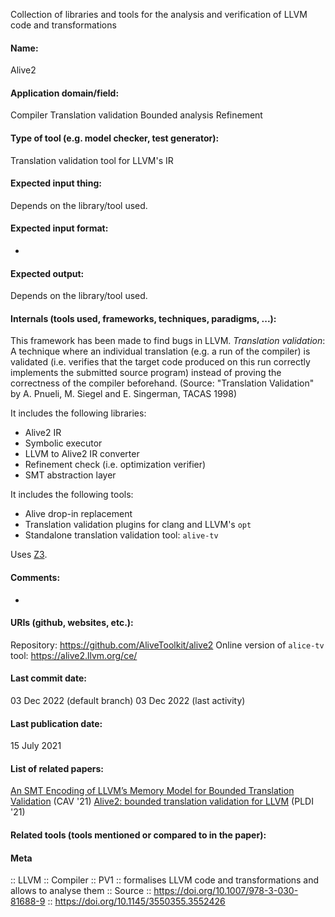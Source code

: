 Collection of libraries and tools for the analysis and verification of LLVM code and transformations

#### Name:
Alive2

#### Application domain/field:
Compiler
Translation validation
Bounded analysis
Refinement

#### Type of tool (e.g. model checker, test generator):
Translation validation tool for LLVM's IR

#### Expected input thing:
Depends on the library/tool used.

#### Expected input format:
-

#### Expected output:
Depends on the library/tool used.

#### Internals (tools used, frameworks, techniques, paradigms, ...):
This framework has been made to find bugs in LLVM. 
*Translation validation*: A technique where an individual translation (e.g. a run of the  compiler) is validated (i.e. verifies that the target code produced on this run correctly implements the submitted source program) instead of proving the correctness of the compiler beforehand. (Source: "Translation Validation" by A. Pnueli, M. Siegel and E. Singerman, TACAS 1998)

It includes the following libraries:
- Alive2 IR
- Symbolic executor
- LLVM to Alive2 IR converter
- Refinement check (i.e. optimization verifier)
- SMT abstraction layer

It includes the following tools:
- Alive drop-in replacement
- Translation validation plugins for clang and LLVM's `opt`
- Standalone translation validation tool: `alive-tv`

Uses [Z3](Solvers/SMT/Z3.md).

#### Comments:
-

#### URIs (github, websites, etc.):
Repository: https://github.com/AliveToolkit/alive2
Online version of `alice-tv` tool: https://alive2.llvm.org/ce/

#### Last commit date:
03 Dec 2022 (default branch)
03 Dec 2022 (last activity)

#### Last publication date:
15 July 2021

#### List of related papers:
[An SMT Encoding of LLVM’s Memory Model for Bounded Translation Validation](https://doi.org/10.1007/978-3-030-81688-9_35) (CAV '21)
[Alive2: bounded translation validation for LLVM](https://doi.org/10.1145/3453483.3454030) (PLDI '21)

#### Related tools (tools mentioned or compared to in the paper):

#### Meta
:: LLVM
:: Compiler
:: PV1 :: formalises LLVM code and transformations and allows to analyse them
:: Source :: https://doi.org/10.1007/978-3-030-81688-9 :: https://doi.org/10.1145/3550355.3552426
